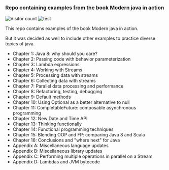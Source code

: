 ### Repo containing examples from the book Modern java in action

![Visitor count](https://shields-io-visitor-counter.herokuapp.com/badge?page=vanalex.modern-java-in-action)
![test](https://github.com/vanalex/modern-java-in-action/actions/workflows/maven.yml/badge.svg)

This repo contains examples of the book Modern java in action.

But it was decided as well to include other examples to practice diverse topics of java.


* Chapter 1: Java 8: why should you care?
* Chapter 2: Passing code with behavior parameterization
* Chapter 3: Lambda expressions
* Chapter 4: Working with Streams
* Chapter 5: Processing data with streams
* Chapter 6: Collecting data with streams
* Chapter 7: Parallel data processing and performance
* Chapter 8: Refactoring, testing, debugging
* Chapter 9: Default methods
* Chapter 10: Using Optional as a better alternative to null
* Chapter 11: CompletableFuture: composable asynchronous programming
* Chapter 12: New Date and Time API
* Chapter 13: Thinking functionally
* Chapter 14: Functional programming techniques
* Chapter 15: Blending OOP and FP: comparing Java 8 and Scala
* Chapter 16: Conclusions and "where next" for Java
* Appendix A: Miscellaneous language updates
* Appendix B: Miscellaneous library updates
* Appendix C: Performing multiple operations in parallel on a Stream
* Appendix D: Lambdas and JVM bytecode
